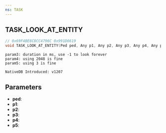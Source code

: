 ```yaml
---
ns: TASK
---
```

## TASK_LOOK_AT_ENTITY

```c
// 0x69F4BE8C8CC4796C 0x991D6619
void TASK_LOOK_AT_ENTITY(Ped ped, Any p1, Any p2, Any p3, Any p4, Any p5);
```

```
param3: duration in ms, use -1 to look forever
param4: using 2048 is fine
param5: using 3 is fine

NativeDB Introduced: v1207
```

## Parameters
* **ped**:
* **p1**:
* **p2**:
* **p3**:
* **p4**:
* **p5**:
